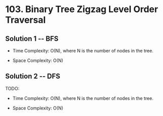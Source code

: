 # 103. Binary Tree Zigzag Level Order Traversal

## Solution 1 -- BFS

* Time Complexity: O(N), where N is the number of nodes in the tree.

* Space Complexity: O(N)

## Solution 2 -- DFS

TODO:

* Time Complexity: O(N), where N is the number of nodes in the tree.

* Space Complexity: O(N)
